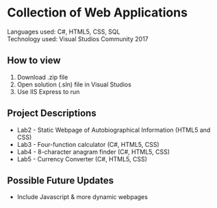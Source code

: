 # Collection of Web Applications
Languages used: C#, HTML5, CSS, SQL  
Technology used: Visual Studios Community 2017

## How to view
1) Download .zip file
2) Open solution (.sln) file in Visual Studios
3) Use IIS Express to run

## Project Descriptions
- Lab2 - Static Webpage of Autobiographical Information (HTML5 and CSS)
- Lab3 - Four-function calculator (C#, HTML5, CSS)
- Lab4 - 8-character anagram finder (C#, HTML5, CSS)
- Lab5 - Currency Converter (C#, HTML5, CSS)

## Possible Future Updates
- Include Javascript & more dynamic webpages
